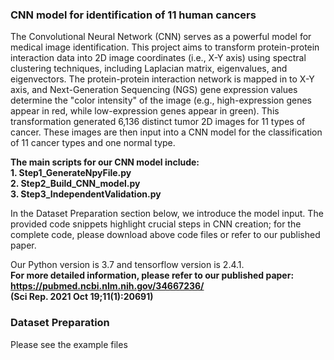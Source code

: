 ### CNN model for identification of 11 human cancers  

The Convolutional Neural Network (CNN) serves as a powerful model for medical image identification. This project aims to transform protein-protein interaction data into 2D image coordinates (i.e., X-Y axis) using spectral clustering techniques, including Laplacian matrix, eigenvalues, and eigenvectors. The protein-protein interaction network is mapped in to X-Y axis, and Next-Generation Sequencing (NGS) gene expression values determine the "color intensity" of the image (e.g., high-expression genes appear in red, while low-expression genes appear in green). This transformation generated 6,136 distinct tumor 2D images for 11 types of cancer. These images are then input into a CNN model for the classification of 11 cancer types and one normal type.

**The main scripts for our CNN model include:**  
**1. Step1_GenerateNpyFile.py**  
**2. Step2_Build_CNN_model.py**  
**3. Step3_IndependentValidation.py**  

In the Dataset Preparation section below, we introduce the model input. The provided code snippets highlight crucial steps in CNN creation; for the complete code, please download above code files or refer to our published paper.

Our Python version is 3.7 and tensorflow version is 2.4.1.  
**For more detailed information, please refer to our published paper:**  
**https://pubmed.ncbi.nlm.nih.gov/34667236/**  
**(Sci Rep. 2021 Oct 19;11(1):20691)**
  
  
### Dataset Preparation  
 
  
Please see the example files
